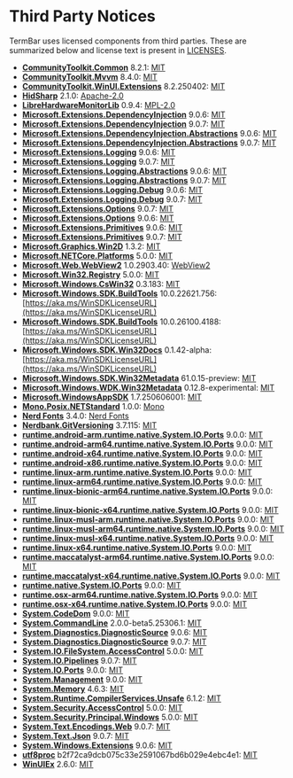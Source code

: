 # Third Party Notices
TermBar uses licensed components from third parties. These are summarized below and license text is present in [LICENSES](LICENSES/).

- **[CommunityToolkit.Common](https://github.com/CommunityToolkit/dotnet)** 8.2.1: [MIT](https://licenses.nuget.org/MIT)
- **[CommunityToolkit.Mvvm](https://github.com/CommunityToolkit/dotnet)** 8.4.0: [MIT](https://licenses.nuget.org/MIT)
- **[CommunityToolkit.WinUI.Extensions](https://github.com/CommunityToolkit/Windows)** 8.2.250402: [MIT](https://licenses.nuget.org/MIT)
- **[HidSharp](http://www.zer7.com/software/hidsharp)** 2.1.0: [Apache-2.0](http://www.zer7.com/files/oss/hidsharp/LICENSE.txt)
- **[LibreHardwareMonitorLib](https://github.com/LibreHardwareMonitor/LibreHardwareMonitor)** 0.9.4: [MPL-2.0](https://licenses.nuget.org/MPL-2.0)
- **[Microsoft.Extensions.DependencyInjection](https://dot.net/)** 9.0.6: [MIT](https://licenses.nuget.org/MIT)
- **[Microsoft.Extensions.DependencyInjection](https://dot.net/)** 9.0.7: [MIT](https://licenses.nuget.org/MIT)
- **[Microsoft.Extensions.DependencyInjection.Abstractions](https://dot.net/)** 9.0.6: [MIT](https://licenses.nuget.org/MIT)
- **[Microsoft.Extensions.DependencyInjection.Abstractions](https://dot.net/)** 9.0.7: [MIT](https://licenses.nuget.org/MIT)
- **[Microsoft.Extensions.Logging](https://dot.net/)** 9.0.6: [MIT](https://licenses.nuget.org/MIT)
- **[Microsoft.Extensions.Logging](https://dot.net/)** 9.0.7: [MIT](https://licenses.nuget.org/MIT)
- **[Microsoft.Extensions.Logging.Abstractions](https://dot.net/)** 9.0.6: [MIT](https://licenses.nuget.org/MIT)
- **[Microsoft.Extensions.Logging.Abstractions](https://dot.net/)** 9.0.7: [MIT](https://licenses.nuget.org/MIT)
- **[Microsoft.Extensions.Logging.Debug](https://dot.net/)** 9.0.6: [MIT](https://licenses.nuget.org/MIT)
- **[Microsoft.Extensions.Logging.Debug](https://dot.net/)** 9.0.7: [MIT](https://licenses.nuget.org/MIT)
- **[Microsoft.Extensions.Options](https://dot.net/)** 9.0.7: [MIT](https://licenses.nuget.org/MIT)
- **[Microsoft.Extensions.Options](https://dot.net/)** 9.0.6: [MIT](https://licenses.nuget.org/MIT)
- **[Microsoft.Extensions.Primitives](https://dot.net/)** 9.0.6: [MIT](https://licenses.nuget.org/MIT)
- **[Microsoft.Extensions.Primitives](https://dot.net/)** 9.0.7: [MIT](https://licenses.nuget.org/MIT)
- **[Microsoft.Graphics.Win2D](http://go.microsoft.com/fwlink/?LinkID=519078)** 1.3.2: [MIT](https://github.com/microsoft/Win2D/raw/refs/heads/winappsdk/main/LICENSE.txt)
- **[Microsoft.NETCore.Platforms](https://github.com/dotnet/runtime)** 5.0.0: [MIT](https://licenses.nuget.org/MIT)
- **[Microsoft.Web.WebView2](https://aka.ms/webview)** 1.0.2903.40: [WebView2](https://www.nuget.org/packages/Microsoft.Web.WebView2/1.0.2903.40/License)
- **[Microsoft.Win32.Registry](https://github.com/dotnet/runtime)** 5.0.0: [MIT](https://licenses.nuget.org/MIT)
- **[Microsoft.Windows.CsWin32](https://github.com/Microsoft/CsWin32)** 0.3.183: [MIT](https://licenses.nuget.org/MIT)
- **[Microsoft.Windows.SDK.BuildTools](https://aka.ms/WinSDKProjectURL)** 10.0.22621.756: [https://aka.ms/WinSDKLicenseURL](https://aka.ms/WinSDKLicenseURL)
- **[Microsoft.Windows.SDK.BuildTools](https://aka.ms/WinSDKProjectURL)** 10.0.26100.4188: [https://aka.ms/WinSDKLicenseURL](https://aka.ms/WinSDKLicenseURL)
- **[Microsoft.Windows.SDK.Win32Docs](https://github.com/microsoft/win32metadata)** 0.1.42-alpha: [https://aka.ms/WinSDKLicenseURL](https://aka.ms/WinSDKLicenseURL)
- **[Microsoft.Windows.SDK.Win32Metadata](https://github.com/microsoft/win32metadata)** 61.0.15-preview: [MIT](https://github.com/microsoft/win32metadata/raw/refs/heads/main/LICENSE)
- **[Microsoft.Windows.WDK.Win32Metadata](https://github.com/microsoft/wdkmetadata)** 0.12.8-experimental: [MIT](https://github.com/microsoft/wdkmetadata/raw/refs/heads/main/LICENSE)
- **[Microsoft.WindowsAppSDK](https://github.com/microsoft/windowsappsdk)** 1.7.250606001: [MIT](https://github.com/microsoft/windowsappsdk/raw/refs/heads/main/LICENSE)
- **[Mono.Posix.NETStandard](https://go.microsoft.com/fwlink/?linkid=869051)** 1.0.0: [Mono](https://raw.githubusercontent.com/mono/mono/refs/heads/main/LICENSE)
- **[Nerd Fonts](https://github.com/ryanoasis/nerd-fonts/)** 3.4.0: [Nerd Fonts](https://github.com/ryanoasis/nerd-fonts/raw/refs/heads/master/LICENSE)
- **[Nerdbank.GitVersioning](https://github.com/dotnet/Nerdbank.GitVersioning)** 3.7.115: [MIT](https://licenses.nuget.org/MIT)
- **[runtime.android-arm.runtime.native.System.IO.Ports](https://dot.net/)** 9.0.0: [MIT](https://licenses.nuget.org/MIT)
- **[runtime.android-arm64.runtime.native.System.IO.Ports](https://dot.net/)** 9.0.0: [MIT](https://licenses.nuget.org/MIT)
- **[runtime.android-x64.runtime.native.System.IO.Ports](https://dot.net/)** 9.0.0: [MIT](https://licenses.nuget.org/MIT)
- **[runtime.android-x86.runtime.native.System.IO.Ports](https://dot.net/)** 9.0.0: [MIT](https://licenses.nuget.org/MIT)
- **[runtime.linux-arm.runtime.native.System.IO.Ports](https://dot.net/)** 9.0.0: [MIT](https://licenses.nuget.org/MIT)
- **[runtime.linux-arm64.runtime.native.System.IO.Ports](https://dot.net/)** 9.0.0: [MIT](https://licenses.nuget.org/MIT)
- **[runtime.linux-bionic-arm64.runtime.native.System.IO.Ports](https://dot.net/)** 9.0.0: [MIT](https://licenses.nuget.org/MIT)
- **[runtime.linux-bionic-x64.runtime.native.System.IO.Ports](https://dot.net/)** 9.0.0: [MIT](https://licenses.nuget.org/MIT)
- **[runtime.linux-musl-arm.runtime.native.System.IO.Ports](https://dot.net/)** 9.0.0: [MIT](https://licenses.nuget.org/MIT)
- **[runtime.linux-musl-arm64.runtime.native.System.IO.Ports](https://dot.net/)** 9.0.0: [MIT](https://licenses.nuget.org/MIT)
- **[runtime.linux-musl-x64.runtime.native.System.IO.Ports](https://dot.net/)** 9.0.0: [MIT](https://licenses.nuget.org/MIT)
- **[runtime.linux-x64.runtime.native.System.IO.Ports](https://dot.net/)** 9.0.0: [MIT](https://licenses.nuget.org/MIT)
- **[runtime.maccatalyst-arm64.runtime.native.System.IO.Ports](https://dot.net/)** 9.0.0: [MIT](https://licenses.nuget.org/MIT)
- **[runtime.maccatalyst-x64.runtime.native.System.IO.Ports](https://dot.net/)** 9.0.0: [MIT](https://licenses.nuget.org/MIT)
- **[runtime.native.System.IO.Ports](https://dot.net/)** 9.0.0: [MIT](https://licenses.nuget.org/MIT)
- **[runtime.osx-arm64.runtime.native.System.IO.Ports](https://dot.net/)** 9.0.0: [MIT](https://licenses.nuget.org/MIT)
- **[runtime.osx-x64.runtime.native.System.IO.Ports](https://dot.net/)** 9.0.0: [MIT](https://licenses.nuget.org/MIT)
- **[System.CodeDom](https://dot.net/)** 9.0.0: [MIT](https://licenses.nuget.org/MIT)
- **[System.CommandLine](https://github.com/dotnet/command-line-api)** 2.0.0-beta5.25306.1: [MIT](https://licenses.nuget.org/MIT)
- **[System.Diagnostics.DiagnosticSource](https://dot.net/)** 9.0.6: [MIT](https://licenses.nuget.org/MIT)
- **[System.Diagnostics.DiagnosticSource](https://dot.net/)** 9.0.7: [MIT](https://licenses.nuget.org/MIT)
- **[System.IO.FileSystem.AccessControl](https://github.com/dotnet/runtime)** 5.0.0: [MIT](https://licenses.nuget.org/MIT)
- **[System.IO.Pipelines](https://dot.net/)** 9.0.7: [MIT](https://licenses.nuget.org/MIT)
- **[System.IO.Ports](https://dot.net/)** 9.0.0: [MIT](https://licenses.nuget.org/MIT)
- **[System.Management](https://dot.net/)** 9.0.0: [MIT](https://licenses.nuget.org/MIT)
- **[System.Memory](https://github.com/dotnet/maintenance-packages)** 4.6.3: [MIT](https://licenses.nuget.org/MIT)
- **[System.Runtime.CompilerServices.Unsafe](https://github.com/dotnet/maintenance-packages)** 6.1.2: [MIT](https://licenses.nuget.org/MIT)
- **[System.Security.AccessControl](https://github.com/dotnet/runtime)** 5.0.0: [MIT](https://licenses.nuget.org/MIT)
- **[System.Security.Principal.Windows](https://github.com/dotnet/runtime)** 5.0.0: [MIT](https://licenses.nuget.org/MIT)
- **[System.Text.Encodings.Web](https://dot.net/)** 9.0.7: [MIT](https://licenses.nuget.org/MIT)
- **[System.Text.Json](https://dot.net/)** 9.0.7: [MIT](https://licenses.nuget.org/MIT)
- **[System.Windows.Extensions](https://dot.net/)** 9.0.6: [MIT](https://licenses.nuget.org/MIT)
- **[utf8proc](https://github.com/JuliaStrings/utf8proc/)** b2f72ca9dcb075c33e2591067bd6b029e4ebc4e1: [MIT](https://github.com/JuliaStrings/utf8proc/raw/refs/heads/master/LICENSE.md)
- **[WinUIEx](https://dotmorten.github.io/WinUIEx)** 2.6.0: [MIT](https://licenses.nuget.org/MIT)
